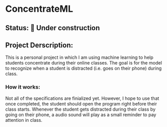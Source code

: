 # ConcentrateML
## Status: :construction: Under construction
## Project Derscription:
This is a personal project in which I am using machine learning to help students concentrate during their online classes. The goal is for the model to recognize when a student is distracted (i.e. goes on their phone) during class. 

### How it works:
Not all of the specifications are finialized yet. However, I hope to use that once completed, the student should open the program right before their class starts. Whenever the student gets distracted during their class by going on their phone, a audio sound will play as a small reminder to pay attention in class.


